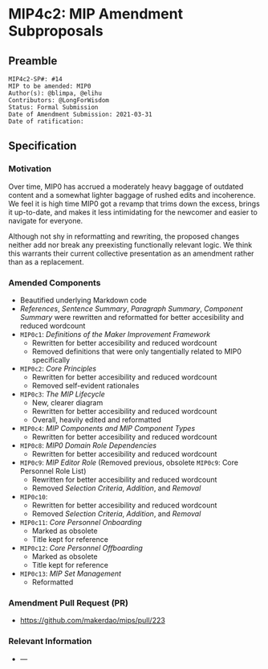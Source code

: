 # MIP4c2: MIP Amendment Subproposals

## Preamble

```
MIP4c2-SP#: #14
MIP to be amended: MIP0
Author(s): @blimpa, @elihu
Contributors: @LongForWisdom
Status: Formal Submission
Date of Amendment Submission: 2021-03-31
Date of ratification:
```

## Specification

### Motivation

Over time, MIP0 has accrued a moderately heavy baggage of outdated content and a somewhat lighter baggage of rushed edits and incoherence. We feel it is high time MIP0 got a revamp that trims down the excess, brings it up-to-date, and makes it less intimidating for the newcomer and easier to navigate for everyone.

Although not shy in reformatting and rewriting, the proposed changes neither add nor break any preexisting functionally relevant logic. We think this warrants their current collective presentation as an amendment rather than as a replacement.

### Amended Components

- Beautified underlying Markdown code
- _References_, _Sentence Summary_, _Paragraph Summary_, _Component Summary_ were rewritten and reformatted for better accesibility and reduced wordcount
- `MIP0c1`: _Definitions of the Maker Improvement Framework_
  - Rewritten for better accesibility and reduced wordcount
  - Removed definitions that were only tangentially related to MIP0 specifically
- `MIP0c2`: _Core Principles_
  - Rewritten for better accesibility and reduced wordcount
  - Removed self-evident rationales
- `MIP0c3`: _The MIP Lifecycle_
  - New, clearer diagram
  - Rewritten for better accesibility and reduced wordcount
  - Overall, heavily edited and reformatted
- `MIP0c4`: _MIP Components and MIP Component Types_
  - Rewritten for better accesibility and reduced wordcount
- `MIP0c8`:  _MIP0 Domain Role Dependencies_
  - Rewritten for better accesibility and reduced wordcount
- `MIP0c9`:  _MIP Editor Role_ (Removed previous, obsolete `MIP0c9`: Core Personnel Role List)
  - Rewritten for better accesibility and reduced wordcount
  - Removed _Selection Criteria_,  _Addition_, and _Removal_
- `MIP0c10`: 
  - Rewritten for better accesibility and reduced wordcount
  - Removed _Selection Criteria_,  _Addition_, and _Removal_
- `MIP0c11`: _Core Personnel Onboarding_
  - Marked as obsolete
  - Title kept for reference
- `MIP0c12`: _Core Personnel Offboarding_
  - Marked as obsolete
  - Title kept for reference
- `MIP0c13`: _MIP Set Management_
  - Reformatted

### Amendment Pull Request (PR)

   - <https://github.com/makerdao/mips/pull/223>

### Relevant Information
   - —